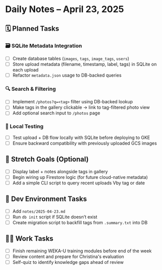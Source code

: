 # Daily Notes – April 23, 2025

## 🗓️ Planned Tasks

### 🗃️ SQLite Metadata Integration
- [ ] Create database tables (`images`, `tags`, `image_tags`, `users`)
- [ ] Store upload metadata (filename, timestamp, label, tags) in SQLite on each upload
- [ ] Refactor `metadata.json` usage to DB-backed queries

### 🔍 Search & Filtering
- [ ] Implement `/photos?q=<tag>` filter using DB-backed lookup
- [ ] Make tags in the gallery clickable → link to tag-filtered photo view
- [ ] Add optional search input to `/photos` page

### 🧪 Local Testing
- [ ] Test upload + DB flow locally with SQLite before deploying to GKE
- [ ] Ensure backward compatibility with previously uploaded GCS images

## 🚧 Stretch Goals (Optional)
- [ ] Display label + notes alongside tags in gallery
- [ ] Begin wiring up Firestore logic (for future cloud-native metadata)
- [ ] Add a simple CLI script to query recent uploads Vby tag or date

## 🧘 Dev Environment Tasks
- [ ] Add `notes/2025-04-23.md`
- [ ] Run `db init` script if SQLite doesn’t exist
- [ ] Create migration script to backfill tags from `.summary.txt` into DB

## 🧑‍💼 Work Tasks
- [ ] Finish remaining WEKA-U training modules before end of the week
- [ ] Review content and prepare for Christina's evaluation
- [ ] Self-quiz to identify knowledge gaps ahead of review
